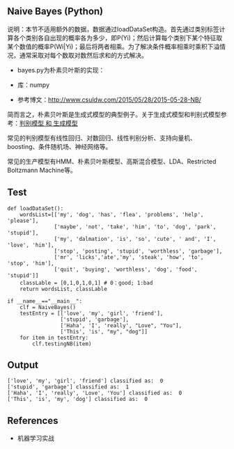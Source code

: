 ## Naive Bayes (Python)

说明：本节不适用额外的数据，数据通过loadDataSet构造。首先通过类别标签计算各个类别各自出现的概率各为多少，即P(Yi)；然后计算每个类别下某个特征取某个数值的概率P(Wi|Yi)；最后将两者相乘。为了解决条件概率相乘时乘积下溢情况，通常采取对每个数取对数然后求和的方式解决。

- bayes.py为朴素贝叶斯的实现：

- 库：numpy


- 参考博文：http://www.csuldw.com/2015/05/28/2015-05-28-NB/

简而言之，朴素贝叶斯是生成式模型的典型例子。关于生成式模型和判别式模型参考：[判别模型 和 生成模型](http://blog.sciencenet.cn/home.php?mod=space&uid=248173&do=blog&id=227964)

常见的判别模型有线性回归、对数回归、线性判别分析、支持向量机、boosting、条件随机场、神经网络等。

常见的生产模型有HMM、朴素贝叶斯模型、高斯混合模型、LDA、Restricted Boltzmann Machine等。

## Test

```
def loadDataSet():
    wordsList=[['my', 'dog', 'has', 'flea', 'problems', 'help', 'please'],
               ['maybe', 'not', 'take', 'him', 'to', 'dog', 'park', 'stupid'],
               ['my', 'dalmation', 'is', 'so', 'cute', ' and', 'I', 'love', 'him'],
               ['stop', 'posting', 'stupid', 'worthless', 'garbage'],
               ['mr', 'licks','ate','my', 'steak', 'how', 'to', 'stop', 'him'],
               ['quit', 'buying', 'worthless', 'dog', 'food', 'stupid']]
    classLable = [0,1,0,1,0,1] # 0：good; 1:bad
    return wordsList, classLable

if __name__=="__main__":    
    clf = NaiveBayes()
    testEntry = [['love', 'my', 'girl', 'friend'],
                 ['stupid', 'garbage'],
                 ['Haha', 'I', 'really', "Love", "You"],
                 ['This', 'is', "my", "dog"]]
    for item in testEntry:
        clf.testingNB(item)
```


## Output

```
['love', 'my', 'girl', 'friend'] classified as:  0
['stupid', 'garbage'] classified as:  1
['Haha', 'I', 'really', 'Love', 'You'] classified as:  0
['This', 'is', 'my', 'dog'] classified as:  0
```

## References

- 机器学习实战

